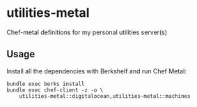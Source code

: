 utilities-metal
===============

Chef-metal definitions for my personal utilities server(s)

Usage
-----
Install all the dependencies with Berkshelf and run Chef Metal:

    bundle exec berks install
    bundle exec chef-client -z -o \
        utilities-metal::digitalocean,utilities-metal::machines

